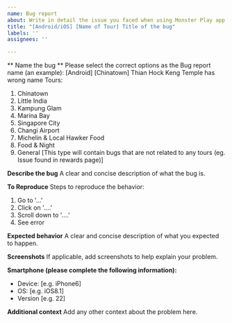 ```yaml
---
name: Bug report
about: Write in detail the issue you faced when using Monster Play app
title: "[Android/iOS] [Name of Tour] Title of the bug"
labels: ''
assignees: ''

---
```


** Name the bug **
Please select the correct options as the Bug report name (an example):
[Android] [Chinatown] Thian Hock Keng Temple has wrong name
Tours:
  1) Chinatown
  2) Little India
  3) Kampung Glam
  4) Marina Bay
  5) Singapore City
  6) Changi Airport
  7) Michelin & Local Hawker Food
  8) Food & Night
  9) General [This type will contain bugs that are not related to any tours (eg. Issue found in rewards page)]

**Describe the bug**
A clear and concise description of what the bug is.

**To Reproduce**
Steps to reproduce the behavior:
1. Go to '...'
2. Click on '....'
3. Scroll down to '....'
4. See error

**Expected behavior**
A clear and concise description of what you expected to happen.

**Screenshots**
If applicable, add screenshots to help explain your problem.

**Smartphone (please complete the following information):**
 - Device: [e.g. iPhone6]
 - OS: [e.g. iOS8.1]
 - Version [e.g. 22]

**Additional context**
Add any other context about the problem here.
